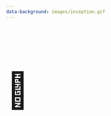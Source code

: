 ```yaml
---
data-background: images/inception.gif
---
```


<h1 style="font-size:6.7em" aria-hidden="true">🚫</h1>
